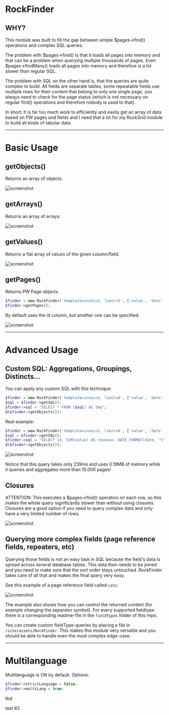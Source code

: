 # RockFinder

## WHY?

This module was built to fill the gap between simple $pages->find() operations and complex SQL queries.

The problem with $pages->find() is that it loads all pages into memory and that can be a problem when querying multiple thousands of pages. Even $pages->findMany() loads all pages into memory and therefore is a lot slower than regular SQL.

The problem with SQL on the other hand is, that the queries are quite complex to build. All fields are separate tables, some repeatable fields use multiple rows for their content that belong to only one single page, you always need to check for the page status (which is not necessary on regular find() operations and therefore nobody is used to that).

In short: It is far too much work to efficiently and easily get an array of data based on PW pages and fields and I need that a lot for my RockGrid module to build all kinds of tabular data.

---

# Basic Usage

## getObjects()

Returns an array of objects.

![screenshot](screenshots/getObjects.png?raw=true "Screenshot")

## getArrays()

Returns an array of arrays.

![screenshot](screenshots/getArrays.png?raw=true "Screenshot")

## getValues()

Returns a flat array of values of the given column/field.

![screenshot](screenshots/getValues.png?raw=true "Screenshot")

## getPages()

Returns PW Page objects.

```php
$finder = new RockFinder('template=invoice, limit=5', ['value', 'date']);
$finder->getPages();
```

By default uses the id column, but another one can be specified:

![screenshot](screenshots/getPages.png?raw=true "Screenshot")

---

# Advanced Usage

## Custom SQL: Aggregations, Groupings, Distincts...

You can apply any custom SQL with this technique:

```php
$finder = new RockFinder('template=invoice, limit=0', ['value', 'date']);
$sql = $finder->getSQL();
$finder->sql = "SELECT * FROM ($sql) AS tmp";
d($finder->getObjects());
```

Real example:

```php
$finder = new RockFinder('template=invoice, limit=0', ['value', 'date']);
$sql = $finder->getSQL();
$finder->sql = "SELECT id, SUM(value) AS revenue, DATE_FORMAT(date, '%Y-%m') AS dategroup FROM ($sql) AS tmp GROUP BY dategroup";
d($finder->getObjects());
```

![screenshot](screenshots/groupby.png?raw=true "Screenshot")

Notice that this query takes only 239ms and uses 0.19MB of memory while it queries and aggregates more than 10.000 pages!


## Closures

ATTENTION: This executes a $pages->find() operation on each row, so this makes the whole query significantly slower than without using closures. Closures are a good option if you need to query complex data and only have a very limited number of rows.

![screenshot](screenshots/closures.png?raw=true "Screenshot")

## Querying more complex fields (page reference fields, repeaters, etc)

Querying those fields is not an easy task in SQL because the field's data is spread across several database tables. This data then needs to be joined and you need to make sure that the sort order stays untouched. RockFinder takes care of all that and makes the final query very easy.

See this example of a page reference field called `cats`:

![screenshot](screenshots/pageField.png?raw=true "Screenshot")

The example also shows how you can control the returned content (for example changing the separator symbol). For every supported fieldtype there is a corresponding readme-file in the `fieldTypes` folder of this repo.

You can create custom fieldType-queries by placing a file in `/site/assets/RockFinder`. This makes this module very versatile and you should be able to handle even the most complex edge-case.

---

# Multilanguage

Multilanguage is ON by default. Options:
```php
$finder->strictLanguage = false;
$finder->multiLang = true;
```

tbd

test #2